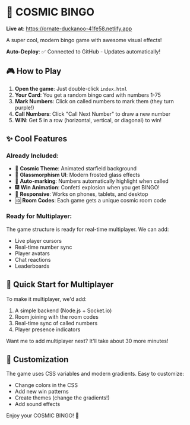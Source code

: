 # 🚀 COSMIC BINGO

**Live at**: https://ornate-duckanoo-41fe58.netlify.app

A super cool, modern bingo game with awesome visual effects!

**Auto-Deploy**: ✅ Connected to GitHub - Updates automatically!

## 🎮 How to Play

1. **Open the game**: Just double-click `index.html`
2. **Your Card**: You get a random bingo card with numbers 1-75
3. **Mark Numbers**: Click on called numbers to mark them (they turn purple!)
4. **Call Numbers**: Click "Call Next Number" to draw a new number
5. **WIN**: Get 5 in a row (horizontal, vertical, or diagonal) to win!

## ✨ Cool Features

### Already Included:
- 🌌 **Cosmic Theme**: Animated starfield background
- 🎨 **Glassmorphism UI**: Modern frosted glass effects
- 🎯 **Auto-marking**: Numbers automatically highlight when called
- 🎆 **Win Animation**: Confetti explosion when you get BINGO!
- 📱 **Responsive**: Works on phones, tablets, and desktop
- 🆔 **Room Codes**: Each game gets a unique cosmic room code

### Ready for Multiplayer:
The game structure is ready for real-time multiplayer. We can add:
- Live player cursors
- Real-time number sync
- Player avatars
- Chat reactions
- Leaderboards

## 🎯 Quick Start for Multiplayer

To make it multiplayer, we'd add:
1. A simple backend (Node.js + Socket.io)
2. Room joining with the room codes
3. Real-time sync of called numbers
4. Player presence indicators

Want me to add multiplayer next? It'll take about 30 more minutes!

## 🎨 Customization

The game uses CSS variables and modern gradients. Easy to customize:
- Change colors in the CSS
- Add new win patterns
- Create themes (change the gradients!)
- Add sound effects

Enjoy your COSMIC BINGO! 🎉 
